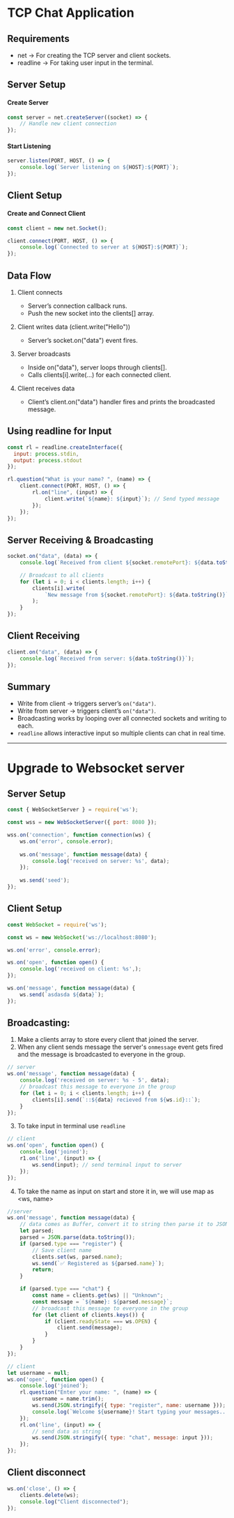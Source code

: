 # TCP Chat Application

## Requirements
- net → For creating the TCP server and client sockets.
- readline → For taking user input in the terminal.

## Server Setup

#### Create Server
```js
const server = net.createServer((socket) => {
    // Handle new client connection
});
```

#### Start Listening
```js
server.listen(PORT, HOST, () => {
    console.log(`Server listening on ${HOST}:${PORT}`);
});
```

## Client Setup

#### Create and Connect Client
```js
const client = new net.Socket();

client.connect(PORT, HOST, () => {
    console.log(`Connected to server at ${HOST}:${PORT}`);
});
```

## Data Flow

1. Client connects
    - Server’s connection callback runs.
    - Push the new socket into the clients[] array.

2. Client writes data (client.write("Hello"))
    - Server’s socket.on("data") event fires.

3. Server broadcasts

    - Inside on("data"), server loops through clients[].
    - Calls clients[i].write(...) for each connected client.

4. Client receives data
    - Client’s client.on("data") handler fires and prints the broadcasted message.

## Using readline for Input
```js
const rl = readline.createInterface({
  input: process.stdin,
  output: process.stdout
});

rl.question("What is your name? ", (name) => {
    client.connect(PORT, HOST, () => {
        rl.on("line", (input) => {
            client.write(`${name}: ${input}`); // Send typed message
        });
    });
});
```

## Server Receiving & Broadcasting
```js
socket.on("data", (data) => {
    console.log(`Received from client ${socket.remotePort}: ${data.toString()}`);

    // Broadcast to all clients
    for (let i = 0; i < clients.length; i++) {
        clients[i].write(
            `New message from ${socket.remotePort}: ${data.toString()}`
        );
    }
});
```

## Client Receiving
```js
client.on("data", (data) => {
    console.log(`Received from server: ${data.toString()}`);
});
```

## Summary
- Write from client → triggers server’s `on("data")`.
- Write from server → triggers client’s `on("data")`.
- Broadcasting works by looping over all connected sockets and writing to each.
- `readline` allows interactive input so multiple clients can chat in real time.

---

# Upgrade to Websocket server

## Server Setup

```js
const { WebSocketServer } = require('ws');

const wss = new WebSocketServer({ port: 8080 });

wss.on('connection', function connection(ws) {
	ws.on('error', console.error);
	
	ws.on('message', function message(data) {
		console.log('received on server: %s', data);
	});
	
	ws.send('seed');
});
```

## Client Setup

```js
const WebSocket = require('ws');

const ws = new WebSocket('ws://localhost:8080');

ws.on('error', console.error);

ws.on('open', function open() {
	console.log('received on client: %s',);
});

ws.on('message', function message(data) {
	ws.send(`asdasda ${data}`);
});
```

## Broadcasting:


1. Make a clients array to store every client that joined the server.
2. When any client sends message the server's `onmessage` event gets fired and the message is broadcasted to everyone in the group.

```js
// server
ws.on('message', function message(data) {
	console.log('received on server: %s - 5', data);
	// broadcast this message to everyone in the group
	for (let i = 0; i < clients.length; i++) {
		clients[i].send(`::${data} recieved from ${ws.id}::`);
	}
});
```

3. To take input in terminal use `readline`
```js
// client
ws.on('open', function open() {
	console.log('joined');
	r1.on('line', (input) => {
		ws.send(input); // send terminal input to server
	});
});
```

4. To take the name as input on start and store it in, we will use map as <ws, name>
```js
//server
ws.on('message', function message(data) {
	// data comes as Buffer, convert it to string then parse it to JSON
	let parsed;
	parsed = JSON.parse(data.toString());
	if (parsed.type === "register") {
		// Save client name
		clients.set(ws, parsed.name);
		ws.send(`✅ Registered as ${parsed.name}`);
		return;
	}

	if (parsed.type === "chat") {
		const name = clients.get(ws) || "Unknown";
		const message = `${name}: ${parsed.message}`;
		// broadcast this message to everyone in the group
		for (let client of clients.keys()) {
			if (client.readyState === ws.OPEN) {
				client.send(message);
			}
		}
	}
});
```

```js
// client
let username = null;
ws.on('open', function open() {
	console.log('joined');
	rl.question("Enter your name: ", (name) => {
		username = name.trim();
		ws.send(JSON.stringify({ type: "register", name: username }));
		console.log(`Welcome ${username}! Start typing your messages...`);
	});
	rl.on('line', (input) => {
		// send data as string
		ws.send(JSON.stringify({ type: "chat", message: input })); 
	});
});
```
## Client disconnect

```js
ws.on('close', () => {
    clients.delete(ws);
    console.log("Client disconnected");
});
```